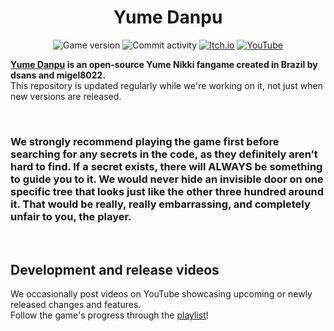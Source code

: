 <h1 align="center">Yume Danpu</h1>

<p align="center">
  <img src="https://img.shields.io/badge/version-0.01-65FF8A" alt="Game version" />
  <img src="https://img.shields.io/github/commit-activity/m/dsnas/Yume-Danpu?color=65FF8A" alt="Commit activity" />
  <a href="https://dsnas.itch.io/yume-danpu">
    <img src="https://img.shields.io/badge/Itch.io-FA5C5C?logo=itchdotio&logoColor=f5f5f5" alt="Itch.io" /></a>
  <a href="https://www.youtube.com/playlist?list=PL_pzsGsbaRMXNumNYboPS_WFcR2NDsNUd">
    <img src="https://img.shields.io/badge/YouTube-FF0000?logo=youtube&logoColor=f5f5f5" alt="YouTube" /></a>
</p>

**[Yume Danpu](https://dsnas.itch.io/yume-danpu) is an open-source Yume Nikki fangame created in Brazil by dsans and migel8022.**  
This repository is updated regularly while we're working on it, not just when new versions are released.

&nbsp;

### We strongly recommend playing the game first before searching for any secrets in the code, as they definitely aren’t hard to find. If a secret exists, there will ALWAYS be something to guide you to it. We would never hide an invisible door on one specific tree that looks just like the other three hundred around it. That would be really, really embarrassing, and completely unfair to you, the player.

&nbsp;

## Development and release videos
We occasionally post videos on YouTube showcasing upcoming or newly released changes and features.  
Follow the game's progress through the [playlist](https://www.youtube.com/playlist?list=PL_pzsGsbaRMXNumNYboPS_WFcR2NDsNUd)!

